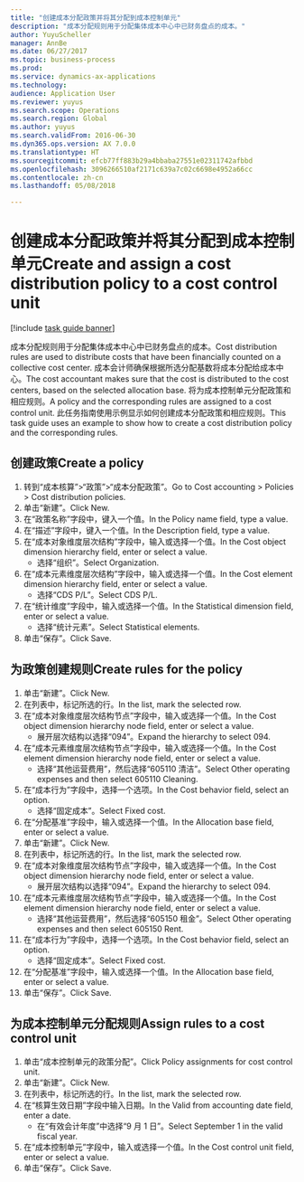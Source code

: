```yaml
--- 
title: "创建成本分配政策并将其分配到成本控制单元"
description: "成本分配规则用于分配集体成本中心中已财务盘点的成本。"
author: YuyuScheller
manager: AnnBe
ms.date: 06/27/2017
ms.topic: business-process
ms.prod: 
ms.service: dynamics-ax-applications
ms.technology: 
audience: Application User
ms.reviewer: yuyus
ms.search.scope: Operations
ms.search.region: Global
ms.author: yuyus
ms.search.validFrom: 2016-06-30
ms.dyn365.ops.version: AX 7.0.0
ms.translationtype: HT
ms.sourcegitcommit: efcb77ff883b29a4bbaba27551e02311742afbbd
ms.openlocfilehash: 3096266510af2171c639a7c02c6698e4952a66cc
ms.contentlocale: zh-cn
ms.lasthandoff: 05/08/2018

---
```

# <a name="create-and-assign-a-cost-distribution-policy-to-a-cost-control-unit"></a><span data-ttu-id="4dcb6-103">创建成本分配政策并将其分配到成本控制单元</span><span class="sxs-lookup"><span data-stu-id="4dcb6-103">Create and assign a cost distribution policy to a cost control unit</span></span>

[!include [task guide banner](../../includes/task-guide-banner.md)]

<span data-ttu-id="4dcb6-104">成本分配规则用于分配集体成本中心中已财务盘点的成本。</span><span class="sxs-lookup"><span data-stu-id="4dcb6-104">Cost distribution rules are used to distribute costs that have been financially counted on a collective cost center.</span></span> <span data-ttu-id="4dcb6-105">成本会计师确保根据所选分配基数将成本分配给成本中心。</span><span class="sxs-lookup"><span data-stu-id="4dcb6-105">The cost accountant makes sure that the cost is distributed to the cost centers, based on the selected allocation base.</span></span> <span data-ttu-id="4dcb6-106">将为成本控制单元分配政策和相应规则。</span><span class="sxs-lookup"><span data-stu-id="4dcb6-106">A policy and the corresponding rules are assigned to a cost control unit.</span></span> <span data-ttu-id="4dcb6-107">此任务指南使用示例显示如何创建成本分配政策和相应规则。</span><span class="sxs-lookup"><span data-stu-id="4dcb6-107">This task guide uses an example to show how to create a cost distribution policy and the corresponding rules.</span></span>


## <a name="create-a-policy"></a><span data-ttu-id="4dcb6-108">创建政策</span><span class="sxs-lookup"><span data-stu-id="4dcb6-108">Create a policy</span></span>
1. <span data-ttu-id="4dcb6-109">转到“成本核算”>“政策”>“成本分配政策”。</span><span class="sxs-lookup"><span data-stu-id="4dcb6-109">Go to Cost accounting > Policies > Cost distribution policies.</span></span>
2. <span data-ttu-id="4dcb6-110">单击“新建”。</span><span class="sxs-lookup"><span data-stu-id="4dcb6-110">Click New.</span></span>
3. <span data-ttu-id="4dcb6-111">在“政策名称”字段中，键入一个值。</span><span class="sxs-lookup"><span data-stu-id="4dcb6-111">In the Policy name field, type a value.</span></span>
4. <span data-ttu-id="4dcb6-112">在“描述”字段中，键入一个值。</span><span class="sxs-lookup"><span data-stu-id="4dcb6-112">In the Description field, type a value.</span></span>
5. <span data-ttu-id="4dcb6-113">在“成本对象维度层次结构”字段中，输入或选择一个值。</span><span class="sxs-lookup"><span data-stu-id="4dcb6-113">In the Cost object dimension hierarchy field, enter or select a value.</span></span>
    * <span data-ttu-id="4dcb6-114">选择“组织”。</span><span class="sxs-lookup"><span data-stu-id="4dcb6-114">Select Organization.</span></span>  
6. <span data-ttu-id="4dcb6-115">在“成本元素维度层次结构”字段中，输入或选择一个值。</span><span class="sxs-lookup"><span data-stu-id="4dcb6-115">In the Cost element dimension hierarchy field, enter or select a value.</span></span>
    * <span data-ttu-id="4dcb6-116">选择“CDS P/L”。</span><span class="sxs-lookup"><span data-stu-id="4dcb6-116">Select CDS P/L.</span></span>  
7. <span data-ttu-id="4dcb6-117">在“统计维度”字段中，输入或选择一个值。</span><span class="sxs-lookup"><span data-stu-id="4dcb6-117">In the Statistical dimension field, enter or select a value.</span></span>
    * <span data-ttu-id="4dcb6-118">选择“统计元素”。</span><span class="sxs-lookup"><span data-stu-id="4dcb6-118">Select Statistical elements.</span></span>  
8. <span data-ttu-id="4dcb6-119">单击“保存”。</span><span class="sxs-lookup"><span data-stu-id="4dcb6-119">Click Save.</span></span>

## <a name="create-rules-for-the-policy"></a><span data-ttu-id="4dcb6-120">为政策创建规则</span><span class="sxs-lookup"><span data-stu-id="4dcb6-120">Create rules for the policy</span></span>
1. <span data-ttu-id="4dcb6-121">单击“新建”。</span><span class="sxs-lookup"><span data-stu-id="4dcb6-121">Click New.</span></span>
2. <span data-ttu-id="4dcb6-122">在列表中，标记所选的行。</span><span class="sxs-lookup"><span data-stu-id="4dcb6-122">In the list, mark the selected row.</span></span>
3. <span data-ttu-id="4dcb6-123">在“成本对象维度层次结构节点”字段中，输入或选择一个值。</span><span class="sxs-lookup"><span data-stu-id="4dcb6-123">In the Cost object dimension hierarchy node field, enter or select a value.</span></span>
    * <span data-ttu-id="4dcb6-124">展开层次结构以选择“094”。</span><span class="sxs-lookup"><span data-stu-id="4dcb6-124">Expand the hierarchy to select 094.</span></span>  
4. <span data-ttu-id="4dcb6-125">在“成本元素维度层次结构节点”字段中，输入或选择一个值。</span><span class="sxs-lookup"><span data-stu-id="4dcb6-125">In the Cost element dimension hierarchy node field, enter or select a value.</span></span>
    * <span data-ttu-id="4dcb6-126">选择“其他运营费用”，然后选择“605110 清洁”。</span><span class="sxs-lookup"><span data-stu-id="4dcb6-126">Select Other operating expenses and then select 605110 Cleaning.</span></span>  
5. <span data-ttu-id="4dcb6-127">在“成本行为”字段中，选择一个选项。</span><span class="sxs-lookup"><span data-stu-id="4dcb6-127">In the Cost behavior field, select an option.</span></span>
    * <span data-ttu-id="4dcb6-128">选择“固定成本”。</span><span class="sxs-lookup"><span data-stu-id="4dcb6-128">Select Fixed cost.</span></span>  
6. <span data-ttu-id="4dcb6-129">在“分配基准”字段中，输入或选择一个值。</span><span class="sxs-lookup"><span data-stu-id="4dcb6-129">In the Allocation base field, enter or select a value.</span></span>
7. <span data-ttu-id="4dcb6-130">单击“新建”。</span><span class="sxs-lookup"><span data-stu-id="4dcb6-130">Click New.</span></span>
8. <span data-ttu-id="4dcb6-131">在列表中，标记所选的行。</span><span class="sxs-lookup"><span data-stu-id="4dcb6-131">In the list, mark the selected row.</span></span>
9. <span data-ttu-id="4dcb6-132">在“成本对象维度层次结构节点”字段中，输入或选择一个值。</span><span class="sxs-lookup"><span data-stu-id="4dcb6-132">In the Cost object dimension hierarchy node field, enter or select a value.</span></span>
    * <span data-ttu-id="4dcb6-133">展开层次结构以选择“094”。</span><span class="sxs-lookup"><span data-stu-id="4dcb6-133">Expand the hierarchy to select 094.</span></span>  
10. <span data-ttu-id="4dcb6-134">在“成本元素维度层次结构节点”字段中，输入或选择一个值。</span><span class="sxs-lookup"><span data-stu-id="4dcb6-134">In the Cost element dimension hierarchy node field, enter or select a value.</span></span>
    * <span data-ttu-id="4dcb6-135">选择“其他运营费用”，然后选择“605150 租金”。</span><span class="sxs-lookup"><span data-stu-id="4dcb6-135">Select Other operating expenses and then select 605150 Rent.</span></span>  
11. <span data-ttu-id="4dcb6-136">在“成本行为”字段中，选择一个选项。</span><span class="sxs-lookup"><span data-stu-id="4dcb6-136">In the Cost behavior field, select an option.</span></span>
    * <span data-ttu-id="4dcb6-137">选择“固定成本”。</span><span class="sxs-lookup"><span data-stu-id="4dcb6-137">Select Fixed cost.</span></span>  
12. <span data-ttu-id="4dcb6-138">在“分配基准”字段中，输入或选择一个值。</span><span class="sxs-lookup"><span data-stu-id="4dcb6-138">In the Allocation base field, enter or select a value.</span></span>
13. <span data-ttu-id="4dcb6-139">单击“保存”。</span><span class="sxs-lookup"><span data-stu-id="4dcb6-139">Click Save.</span></span>

## <a name="assign-rules-to-a-cost-control-unit"></a><span data-ttu-id="4dcb6-140">为成本控制单元分配规则</span><span class="sxs-lookup"><span data-stu-id="4dcb6-140">Assign rules to a cost control unit</span></span>
1. <span data-ttu-id="4dcb6-141">单击“成本控制单元的政策分配”。</span><span class="sxs-lookup"><span data-stu-id="4dcb6-141">Click Policy assignments for cost control unit.</span></span>
2. <span data-ttu-id="4dcb6-142">单击“新建”。</span><span class="sxs-lookup"><span data-stu-id="4dcb6-142">Click New.</span></span>
3. <span data-ttu-id="4dcb6-143">在列表中，标记所选的行。</span><span class="sxs-lookup"><span data-stu-id="4dcb6-143">In the list, mark the selected row.</span></span>
4. <span data-ttu-id="4dcb6-144">在“核算生效日期”字段中输入日期。</span><span class="sxs-lookup"><span data-stu-id="4dcb6-144">In the Valid from accounting date field, enter a date.</span></span>
    * <span data-ttu-id="4dcb6-145">在“有效会计年度”中选择“9 月 1 日”。</span><span class="sxs-lookup"><span data-stu-id="4dcb6-145">Select September 1 in the valid fiscal year.</span></span>  
5. <span data-ttu-id="4dcb6-146">在“成本控制单元”字段中，输入或选择一个值。</span><span class="sxs-lookup"><span data-stu-id="4dcb6-146">In the Cost control unit field, enter or select a value.</span></span>
6. <span data-ttu-id="4dcb6-147">单击“保存”。</span><span class="sxs-lookup"><span data-stu-id="4dcb6-147">Click Save.</span></span>


